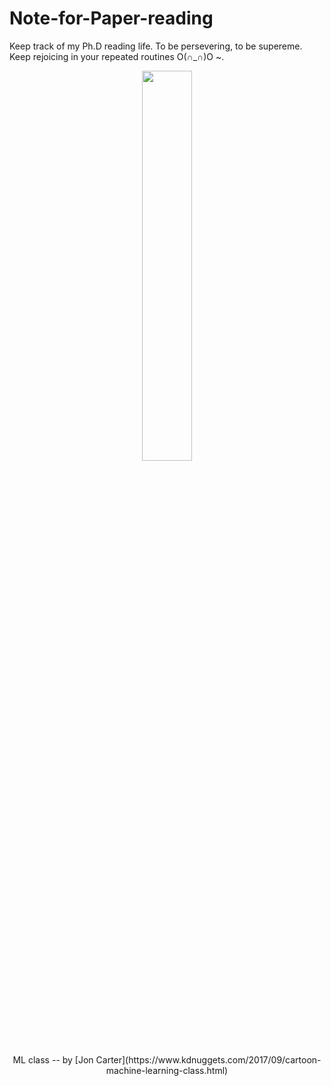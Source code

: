 # Note-for-Paper-reading
Keep track of my Ph.D reading life. To be 
persevering, to be supereme. Keep rejoicing in your repeated routines O(∩_∩)O ~.



 
 
 <div align=center><img src="https://www.kdnuggets.com/images/cartoon-machine-learning-class.jpg" width="40%" height="40%"></div>


<p align="center"> ML class -- by [Jon Carter](https://www.kdnuggets.com/2017/09/cartoon-machine-learning-class.html) </p>

 
 
 




